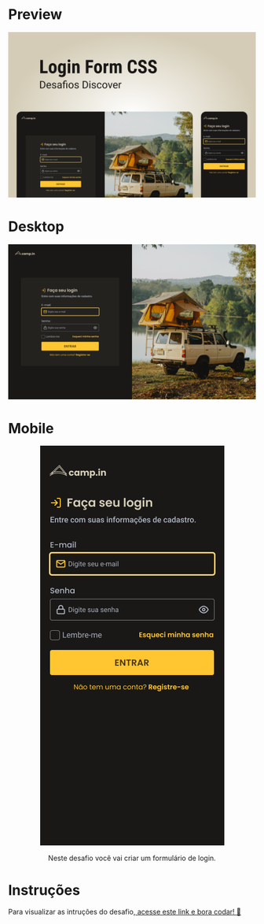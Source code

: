 <div style=text-align: center>

# Preview

<div>
  <p align="center">
      <img src="./.github/preview.png" alt="Preview" >
  </p>
</div>

<div>

# Desktop

  <p align="center">
      <img src="./.github/peview-desktop.png" alt="Preview" >
  </p>
</div>

<div>

# Mobile

  <p align="center">
      <img src="./.github/preview-mobile.png" alt="Preview" >
  </p>
  </div/>
</div>

<p align="center">
Neste desafio você vai criar um formulário de login.

# Instruções

Para visualizar as intruções do desafio,[ acesse este link e bora codar! 🚀](https://efficient-sloth-d85.notion.site/Desafio-Login-Form-CSS-a10caea5a183494e97eb9ce4f33536b3)
